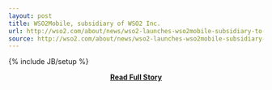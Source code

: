 ```yaml
---
layout: post
title: WSO2Mobile, subsidiary of WSO2 Inc.
url: http://wso2.com/about/news/wso2-launches-wso2mobile-subsidiary-to-focus-on-enterprise-mobile-applications-and-device-management/
source: http://wso2.com/about/news/wso2-launches-wso2mobile-subsidiary-to-focus-on-enterprise-mobile-applications-and-device-management/
---
```

{% include JB/setup %}<p></p>
<center><p><a href="http://wso2.com/about/news/wso2-launches-wso2mobile-subsidiary-to-focus-on-enterprise-mobile-applications-and-device-management/" style='padding:25px; font-sze:18px; font-weight: bold;'>Read Full Story</a></p></center>
